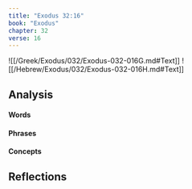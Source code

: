 ```yaml
---
title: "Exodus 32:16"
book: "Exodus"
chapter: 32
verse: 16
---
```

![[/Greek/Exodus/032/Exodus-032-016G.md#Text]]
![[/Hebrew/Exodus/032/Exodus-032-016H.md#Text]]

## Analysis

#### Words

#### Phrases

#### Concepts

## Reflections
